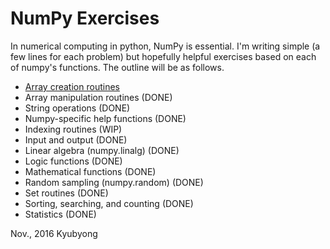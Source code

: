 # NumPy Exercises

In numerical computing in python, NumPy is essential. I'm writing simple (a few lines for each problem) but hopefully helpful exercises based on each of numpy's functions. The outline will be as follows.

  * [Array creation routines](https://github.com/johnypark/numpy_exercises/blob/master/Array_creation_routines.ipynb)
  * Array manipulation routines (DONE)
  * String operations (DONE)
  * Numpy-specific help functions (DONE)
  * Indexing routines (WIP)
  * Input and output (DONE)
  * Linear algebra (numpy.linalg) (DONE)
  * Logic functions (DONE)
  * Mathematical functions (DONE)
  * Random sampling (numpy.random) (DONE)
  * Set routines (DONE)
  * Sorting, searching, and counting (DONE)
  * Statistics (DONE)

Nov., 2016
Kyubyong
